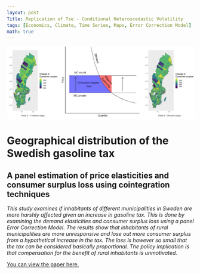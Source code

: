 ```yaml
---
layout: post
Title: Replication of Tse - Conditional Heteroscedastic Volatility
tags: [Economics, Climate, Time Series, Maps, Error Correction Model]
math: true
---
```

<img src="/portfolio/pages-images/First-Master-Essay-pages.jpg" class="page-image" alt="">

# Geographical distribution of the Swedish gasoline tax
## A panel estimation of price elasticities and consumer surplus loss using cointegration techniques
<em>
This study examines if inhabitants of different municipalities in Sweden are more harshly affected given an increase in gasoline tax. This is done by examining the demand elasticities and consumer surplus loss using a panel Error Correction Model. The results show that inhabitants of rural municipalities are more unresponsive and lose out more consumer surplus from a hypothetical increase in the tax. The loss is however so small that the tax can be considered basically proportional. The policy implication is that compensation for the benefit of rural inhabitants is unmotivated.
</em>

<a href="http://lup.lub.lu.se/student-papers/record/9028799/file/9028801.pdf" target="_blank">You can view the paper here.</a>